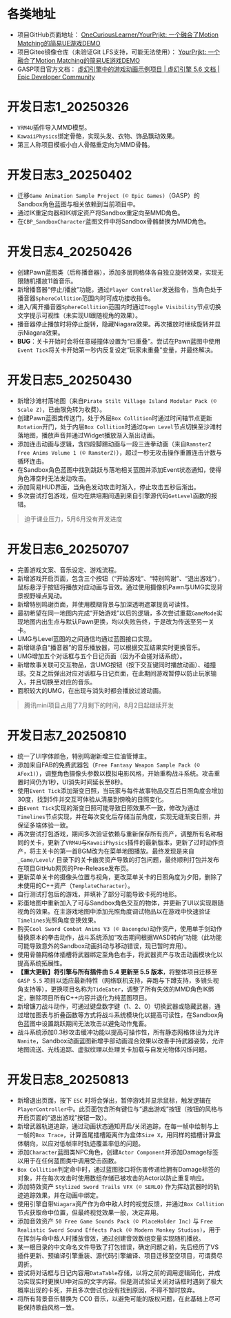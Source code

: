 # 各类地址

- 项目GitHub页面地址：
	[OneCuriousLearner/YourPrjkt: 一个融合了Motion Matching的简易UE游戏DEMO](https://github.com/OneCuriousLearner/YourPrjkt)
- 项目Gitee镜像仓库（未验证Git LFS支持，可能无法使用）：
	[YourPrjkt: 一个融合了Motion Matching的简易UE游戏DEMO](https://gitee.com/ChiTsuHa-Tau5_C/YourPrjkt)
- GASP项目官方文档：
	[虚幻引擎中的游戏动画示例项目 | 虚幻引擎 5.6 文档 | Epic Developer Community](https://dev.epicgames.com/documentation/zh-cn/unreal-engine/game-animation-sample-project-in-unreal-engine)

# 开发日志1_20250326
 
 - `VRM4U`插件导入MMD模型。
 - `KawaiiPhysics`绑定骨骼，实现头发、衣物、饰品飘动效果。
 - 第三人称项目模板小白人骨骼重定向为MMD骨骼。

# 开发日志3_20250402

- 迁移`Game Animation Sample Project (© Epic Games)`（GASP）的Sandbox角色蓝图与相关依赖到当前项目中。
- 通过IK重定向器和IK绑定资产将Sandbox重定向至MMD角色。
- 在`CBP_SandboxCharacter`蓝图文件中将Sandbox骨骼替换为MMD角色。

# 开发日志4_20250426

- 创建Pawn蓝图类（后称播音器），添加多层网格体各自独立旋转效果，实现无限随机播放11首音乐。
- 新增播音器“停止/播放”功能，通过`Player Controller`发送指令，当角色处于播音器`SphereCollition`范围内时可成功接收指令。
- 进入/离开播音器`SphereCollition`范围内时通过`Toggle Visibility`节点切换文字提示可视性（未实现UI跟随视角的效果）。
- 播音器停止播放时将停止旋转，隐藏Niagara效果。再次播放时继续旋转并显示Niagara效果。
- **BUG**：关卡开始时会将任意碰撞体设置为“已重叠”。尝试在Pawn蓝图中使用`Event Tick`将关卡开始第一秒内反复设定“玩家未重叠”变量，并最终解决。

# 开发日志5_20250430

- 新增沙滩村落地图（来自`Pirate Stilt Village Island Modular Pack (© Scale Z)`，已由限免转为收费）。
- 创建Pawn蓝图类传送门，处于外层`Box Collition`时通过时间轴节点更新`Rotation`开门，处于内层`Box Collition`时通过`Open Level`节点切换至沙滩村落地图，播放声音并通过Widget播放渐入渐出动画。
- 添加连击动画与逻辑，含四段脚踢动画与一段三连拳动画（来自`RamsterZ Free Anims Volume 1 (© RamsterZ)`），超过一秒无攻击操作重置连击计数与循环连击。
- 在Sandbox角色蓝图中找到跳跃与落地相关蓝图并添加Event状态通知，使得角色滞空时无法发动攻击。
- 添加简易HUD界面，当角色发动攻击时渐入，停止攻击五秒后渐出。
- 多次尝试打包游戏，但均在烘培期间遇到来自引擎源代码`GetLevel`函数的报错。

> 迫于课业压力，5月6月没有开发进度

# 开发日志6_20250707

- 完善游戏文案、音乐设定、游戏流程。
- 新增游戏开启页面，包含三个按钮（“开始游戏”、“特别鸣谢”、“退出游戏”），鼠标悬浮于按钮将播放对应动画与音效。通过使用摄像机Pawn与UMG实现背景视野噪点晃动。
- 新增特别鸣谢页面，并使用模糊背景与加深透明遮罩提高可读性。
- 最初希望在同一地图内完成“开始游戏”以后的逻辑，多次尝试重载`GameMode`实现地图内出生点与默认Pawn更换，均以失败告终，于是改为传送至另一关卡。
- UMG与Level蓝图的之间通信均通过蓝图接口实现。
- 新增继承自“播音器”的音乐播放器，可以根据交互结果实时更换音乐。
- UMG增加五个对话框与五个日记页面（因为不会搓对话系统）。
- 新增故事关联可交互物品，含UMG按钮（按下交互键同时播放动画）、碰撞球。交互之后弹出对应对话框与日记页面，在此期间游戏暂停以防止玩家输入，并且切换至对应的音乐。
- 面积较大的UMG，在出现与消失时都会播放过渡动画。

> 腾讯mini项目占用了7月剩下的时间，8月2日起继续开发

# 开发日志7_20250810

- 统一了UI字体颜色，特别鸣谢新增三位油管博主。
- 添加来自FAB的免费武器包（`Free Fantasy Weapon Sample Pack (© AFox1)`），调整角色摄像头参数以模拟电影风格，开始重构战斗系统。攻击重置时间仍为1秒，UI消失时间延长至8秒。
- 使用`Event Tick`添加渐变日照，当玩家与每件故事物品交互后日照角度会增加30度，找到5件并交互可体验从清晨到傍晚的日照变化。
- 由`Event Tick`实现的渐变日照可能导致日照效果不一致，修改为通过`Timelines`节点实现，并在每次变化后存储当前角度，实现无缝渐变日照，并保证多端体验一致。
- 再次尝试打包游戏，期间多次验证依赖与重新保存所有资产，调整所有名称相同的关卡，更新了`VRM4U`与`KawaiiPhysics`插件的最新版本，更新了过时动作资产，将主关卡的第一首BGM改为在菜单地图播放。最终发现是来自 `_Game/Level/` 目录下的关卡幽灵资产导致的打包问题，最终顺利打包并发布在项目GitHub网页的Pre-Release发布页。
- 更新菜单关卡的摄像头位置与视角，更改菜单关卡的日照角度为夕阳，删除了未使用的C++资产（`TemplateCharacter`）。
- 自行测试打包后的游戏，并填补了部分可能导致卡死的地形。
- 彩蛋地图中重新加入了可与Sandbox角色交互的物体，并更新了UI以实现跟随视角的效果。在主游戏地图中添加光照角度调试物品以在游戏中快速验证`Timelines`光照角度变换效果。
- 购买`Cool Sword Combat Anims V3 (© Bacengdu)`动作资产，使用单手剑动作替换原本的拳击动作，战斗系统添加“攻击期间根据WASD转向”功能（此功能可能导致意外的Sandbox动画抖动与移动错误，现已暂时弃用）。
- 使用骨骼网格体插槽将武器绑定至角色右手，将武器资产与攻击动画模块化以提高系统拓展性。
- **【重大更新】将引擎与所有插件由 5.4 更新至 5.5 版本**，将整体项目迁移至 `GASP 5.5` 项目以适应最新特性（网络联机支持，奔跑与下蹲支持，多镜头视角支持等），更换项目名称为`TideEater`，调整了所有失效的MMD角色IK绑定，删除项目所有C++内容并退化为纯蓝图项目。
- 新增镰刀战斗动作，可通过键盘数字键（1、2、0）切换武器或隐藏武器，通过增加图表与折叠函数等方式将战斗系统模块化以提高可读性，在Sandbox角色蓝图中设置跳跃期间无法攻击以避免动作鬼畜。
- 战斗系统添加0.3秒攻击缓冲功能以提高可操作性，所有静态网格体设为允许`Nanite`，Sandbox动画蓝图新增手部动画混合效果以改善手持武器姿势，允许地图流送、光线追踪、虚拟纹理以处理关卡加载与自发光物体闪烁问题。

# 开发日志8_20250813

- 新增退出页面，按下 `ESC` 时将会弹出，暂停游戏并显示鼠标，触发逻辑在`PlayerController`中。此页面包含所有键位与“退出游戏”按钮（按钮的风格与开启页面的“退出游戏”按钮一致）。
- 新增武器轨道追踪，通过动画状态通知开启/关闭追踪，在每一帧中绘制与上一帧的`Box Trace`，计算首尾插槽距离作为盒体`Size X`，用同样的插槽计算盒体朝向，以应对低帧率时轨迹覆盖率低的问题。
- 添加`Character`蓝图类NPC角色，创建`Actor Component`并添加Damage标签以用于在任何蓝图类中调用受击函数。
- `Box Collition`判定命中时，通过蓝图接口将伤害传递给拥有Damage标签的对象，并在每次攻击时使用数组存储已被攻击的Actor以防止重复响应。
- 添加特效资产 `Stylized Sword Trails VFX (© SERLO)` 作为挥动武器时的轨迹追踪效果，并在动画中绑定。
- 使用引擎自带`Niagara`资产作为命中敌人时的视觉反馈，并通过`Box Collition`节点获取命中位置，但最终视觉效果一般，决定弃用。
- 添加音效资产 `50 Free Game Sounds Pack (© PlaceHolder Inc)` 与 `Free Realistic Sword Sound Effects Pack (© Modern Monkey Studios)`，用于在挥剑与命中敌人时播放音效，通过创建音效数组变量实现随机播放。
- 某一根目录的中文命名文件导致了打包错误，确定问题之前，先后经历了VS插件更新、预编译引擎重装、源代码引擎编译、项目迁移至空项目，可谓费尽周折。
- 尝试将对话框与日记内容用`DataTable`存储，以将之前的调用逻辑简化，并成功实现实时更换UI中对应的文字内容。但是测试验证关闭对话框时遇到了极大概率出现的卡死，并且多次尝试也没有找到原因，不得不暂时放弃。
- 将所有背景音乐替换为 CC0 音乐，以避免可能的版权问题，在此基础上尽可能保持歌曲风格一致。
